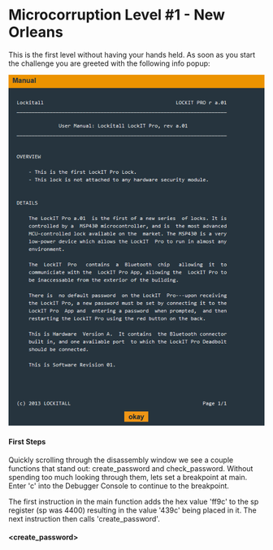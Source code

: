 # Microcorruption Level #1 - New Orleans
This is the first level without having your hands held.
As soon as you start the challenge you are greeted with the following info popup:

![](New_Orleans_Images/New_Orleans_Info.png)

#### First Steps
Quickly scrolling through the disassembly window we see a couple functions that stand out: create_password and check_password.
Without spending too much looking through them, lets set a breakpoint at main.
Enter 'c' into the Debugger Console to continue to the breakpoint.

The first instruction in the main function adds the hex value 'ff9c' to the sp register (sp was 4400) resulting in the value '439c' being placed in it.
The next instruction then calls 'create_password'.

#### <create_password>

